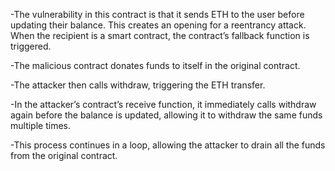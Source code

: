 -The vulnerability in this contract is that it sends ETH to the user before updating their balance. This creates an opening for a reentrancy attack. When the recipient is a smart contract, the contract’s fallback function is triggered.

-The malicious contract donates funds to itself in the original contract.

-The attacker then calls withdraw, triggering the ETH transfer.

-In the attacker’s contract’s receive function, it immediately calls withdraw again before the balance is updated, allowing it to withdraw the same funds multiple times.

-This process continues in a loop, allowing the attacker to drain all the funds from the original contract. 
